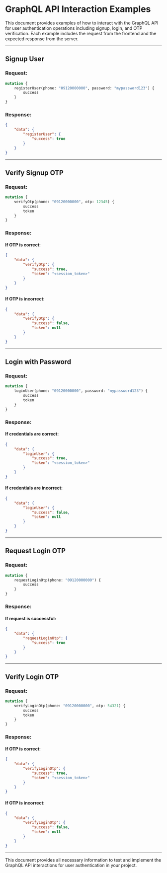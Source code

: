 # GraphQL API Interaction Examples

This document provides examples of how to interact with the GraphQL API for user authentication operations including signup, login, and OTP verification. Each example includes the request from the frontend and the expected response from the server.

---

## Signup User

### Request:
```graphql
mutation {
    registerUser(phone: "09120000000", password: "mypassword123") {
        success
    }
}
```

### Response:
```json
{
    "data": {
        "registerUser": {
            "success": true
        }
    }
}
```

---

## Verify Signup OTP

### Request:
```graphql
mutation {
    verifyOtp(phone: "09120000000", otp: 12345) {
        success
        token
    }
}
```

### Response:
#### If OTP is correct:
```json
{
    "data": {
        "verifyOtp": {
            "success": true,
            "token": "<session_token>"
        }
    }
}
```

#### If OTP is incorrect:
```json
{
    "data": {
        "verifyOtp": {
            "success": false,
            "token": null
        }
    }
}
```

---

## Login with Password

### Request:
```graphql
mutation {
    loginUser(phone: "09120000000", password: "mypassword123") {
        success
        token
    }
}
```

### Response:
#### If credentials are correct:
```json
{
    "data": {
        "loginUser": {
            "success": true,
            "token": "<session_token>"
        }
    }
}
```

#### If credentials are incorrect:
```json
{
    "data": {
        "loginUser": {
            "success": false,
            "token": null
        }
    }
}
```

---

## Request Login OTP

### Request:
```graphql
mutation {
    requestLoginOtp(phone: "09120000000") {
        success
    }
}
```

### Response:
#### If request is successful:
```json
{
    "data": {
        "requestLoginOtp": {
            "success": true
        }
    }
}
```

---

## Verify Login OTP

### Request:
```graphql
mutation {
    verifyLoginOtp(phone: "09120000000", otp: 54321) {
        success
        token
    }
}
```

### Response:
#### If OTP is correct:
```json
{
    "data": {
        "verifyLoginOtp": {
            "success": true,
            "token": "<session_token>"
        }
    }
}
```

#### If OTP is incorrect:
```json
{
    "data": {
        "verifyLoginOtp": {
            "success": false,
            "token": null
        }
    }
}
```

---

This document provides all necessary information to test and implement the GraphQL API interactions for user authentication in your project.
